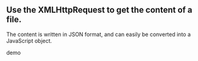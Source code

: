 <!DOCTYPE html>
<html>
<body>

<h2>Use the XMLHttpRequest to get the content of a file.</h2>
<p>The content is written in JSON format, and can easily be converted into a JavaScript object.</p>

<p id="demo">demo</p>

<script>
var xmlhttp = new XMLHttpRequest();
xmlhttp.onreadystatechange = function() {
  if (this.readyState == 4 && this.status == 200) {
    var myObj = JSON.parse(this.responseText);
    document.getElementById("demo").innerHTML = myObj.data;
  }
};
xmlhttp.open("GET", "http://mytest1000.000webhostapp.com/index.php?name=pen", true);
xmlhttp.send();
</script>



</body>
</html>
